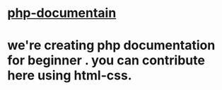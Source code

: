 # <a href="https://php-docs-for-absolute-beginners.netlify.app/">php-documentain</a>
# we're creating php documentation for beginner . you can contribute here using html-css.

